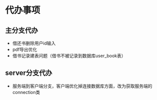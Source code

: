 # 代办事项

## 主分支代办

- 借还书删除用户id输入
- pdf导出优化
- 借书记录建表问题（借书不被记录到数据库user_book表）

## server分支代办

- 服务端到客户端分支，客户端优化掉连接数据库方面，改为获取服务端的connection类
